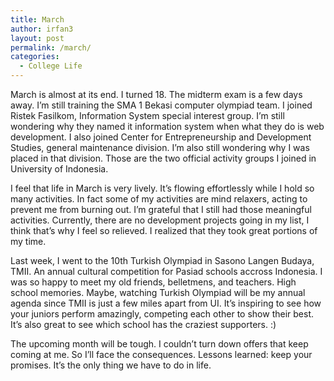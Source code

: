 ```yaml
---
title: March
author: irfan3
layout: post
permalink: /march/
categories:
  - College Life
---
```

March is almost at its end. I turned 18. The midterm exam is a few days away. I’m still training the SMA 1 Bekasi computer olympiad team. I joined Ristek Fasilkom, Information System special interest group. I’m still wondering why they named it information system when what they do is web development. I also joined Center for Entrepreneurship and Development Studies, general maintenance division. I’m also still wondering why I was placed in that division. Those are the two official activity groups I joined in University of Indonesia.

I feel that life in March is very lively. It’s flowing effortlessly while I hold so many activities. In fact some of my activities are mind relaxers, acting to prevent me from burning out. I’m grateful that I still had those meaningful activities. Currently, there are no development projects going in my list, I think that’s why I feel so relieved. I realized that they took great portions of my time.

Last week, I went to the 10th Turkish Olympiad in Sasono Langen Budaya, TMII. An annual cultural competition for Pasiad schools accross Indonesia. I was so happy to meet my old friends, belletmens, and teachers. High school memories. Maybe, watching Turkish Olympiad will be my annual agenda since TMII is just a few miles apart from UI. It’s inspiring to see how your juniors perform amazingly, competing each other to show their best. It’s also great to see which school has the craziest supporters. :)

The upcoming month will be tough. I couldn’t turn down offers that keep coming at me. So I’ll face the consequences. Lessons learned: keep your promises. It’s the only thing we have to do in life.